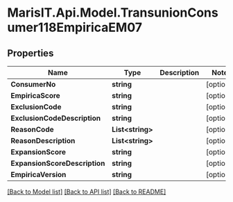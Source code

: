 
# MarisIT.Api.Model.TransunionConsumer118EmpiricaEM07

## Properties

Name | Type | Description | Notes
------------ | ------------- | ------------- | -------------
**ConsumerNo** | **string** |  | [optional] 
**EmpiricaScore** | **string** |  | [optional] 
**ExclusionCode** | **string** |  | [optional] 
**ExclusionCodeDescription** | **string** |  | [optional] 
**ReasonCode** | **List&lt;string&gt;** |  | [optional] 
**ReasonDescription** | **List&lt;string&gt;** |  | [optional] 
**ExpansionScore** | **string** |  | [optional] 
**ExpansionScoreDescription** | **string** |  | [optional] 
**EmpiricaVersion** | **string** |  | [optional] 

[[Back to Model list]](../README.md#documentation-for-models)
[[Back to API list]](../README.md#documentation-for-api-endpoints)
[[Back to README]](../README.md)

